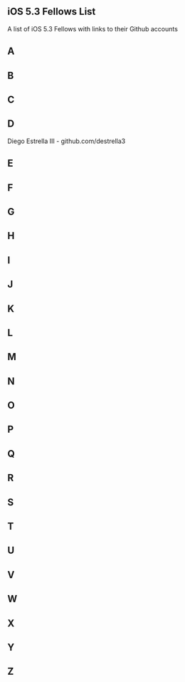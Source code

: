 ## iOS 5.3 Fellows List

A list of iOS 5.3 Fellows with links to their Github accounts

## A 

## B 

## C

## D
Diego Estrella III - github.com/destrella3
## E 

## F

## G

## H 

## I 

## J

## K

## L

## M

## N

## O

## P

## Q
 
## R
 
## S 

## T

## U

## V

## W

## X

## Y

## Z

